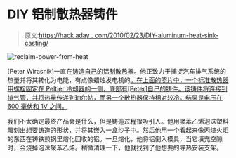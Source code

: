 # DIY 铝制散热器铸件

> 原文:[https://hack aday . com/2010/02/23/DIY-aluminum-heat-sink-casting/](https://hackaday.com/2010/02/23/diy-aluminum-heat-sink-casting/)

![](../Images/f467cf037637bd8fe4493df091664c4a.png "reclaim-power-from-heat")

[Peter Wirasnik]一直在[铸造自己的铝制散热器](http://s905.photobucket.com/albums/ac256/pwirasnik/Casting%20Round%202/)。他正致力于捕捉汽车排气系统的热量并将其转化为电能，有点像蜡烛发电机的[。在上面的照片中，一个标准散热器用螺栓固定在 Peltier 冷却器的一侧，底部有[Peter]自己的铸件。该铸件将连接到排气管，并将热量传递到珀尔帖，而另一个散热器保持相对较冷。结果是电压在 600 毫伏和 1V 之间。](http://hackaday.com/2010/01/05/generate-electricity-with-a-candle/)

我们不太确定最终产品会是什么，但是铸造过程很吸引人。他用聚苯乙烯泡沫塑料雕刻出想要铸造的形状，并将其嵌入一盒沙子中。然后他用一个看起来像丙烷火炬的东西在铸铁煎锅里熔化回收的铝。一旦熔化，他将铝倒入模具，当它填充空隙时，会烧掉泡沫聚苯乙烯。稍微清理一下，他就找到了他想要的导热安装支架。